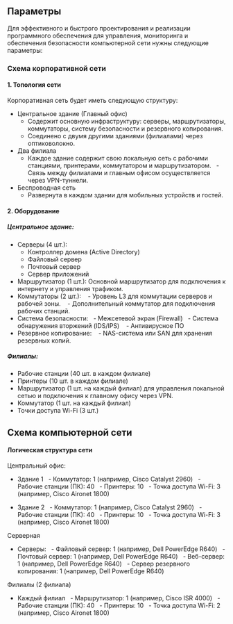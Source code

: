## Параметры
Для эффективного и быстрого проектирования и реализации программного обеспечения для управления, мониторинга и обеспечения безопасности компьютерной сети нужны следующие параметры:

### Схема корпоративной сети

#### 1. Топология сети

Корпоративная сеть будет иметь следующую структуру:
- Центральное здание (Главный офис)
    - Содержит основную инфраструктуру: серверы, маршрутизаторы, коммутаторы, систему безопасности и резервного копирования.
    - Соединено с двумя другими зданиями (филиалами) через оптиковолокно.
- Два филиала
    - Каждое здание содержит свою локальную сеть с рабочими станциями, принтерами, коммутатором и маршрутизатором.
    - Связь между филиалами и главным офисом осуществляется через VPN-туннели.
- Беспроводная сеть
    - Развернута в каждом здании для мобильных устройств и гостей.

#### 2. Оборудование

##### Центральное здание:
- Серверы (4 шт.):
    - Контроллер домена (Active Directory)
    - Файловый сервер
    - Почтовый сервер
    - Сервер приложений
- Маршрутизатор (1 шт.): Основной маршрутизатор для подключения к интернету и управления трафиком.
- Коммутаторы (2 шт.):
    - Уровень L3 для коммутации серверов и рабочей зоны.
    - Дополнительный коммутатор для подключения рабочих станций.
- Система безопасности:
    - Межсетевой экран (Firewall)
    - Система обнаружения вторжений (IDS/IPS)
    - Антивирусное ПО
- Резервное копирование:
    - NAS-система или SAN для хранения резервных копий.

##### Филиалы:
- Рабочие станции (40 шт. в каждом филиале)
- Принтеры (10 шт. в каждом филиале)
- Маршрутизатор (1 шт. на каждый филиал) для управления локальной сетью и подключения к главному офису через VPN.
- Коммутатор (1 шт. на каждый филиал)
- Точки доступа Wi-Fi (3 шт.)


## Схема компьютерной сети

#### Логическая структура сети

Центральный офис:

- Здание 1
  - Коммутатор: 1 (например, Cisco Catalyst 2960)
  - Рабочие станции (ПК): 40
  - Принтеры: 10
  - Точка доступа Wi-Fi: 3 (например, Cisco Aironet 1800)

- Здание 2
  - Коммутатор: 1 (например, Cisco Catalyst 2960)
  - Рабочие станции (ПК): 40
  - Принтеры: 10
  - Точка доступа Wi-Fi: 3 (например, Cisco Aironet 1800)

Серверная
- Серверы:
  - Файловый сервер: 1 (например, Dell PowerEdge R640)
  - Почтовый сервер: 1 (например, Dell PowerEdge R640)
  - Веб-сервер: 1 (например, Dell PowerEdge R640)
  - Сервер резервного копирования: 1 (например, Dell PowerEdge R640)

Филиалы (2 филиала)
- Каждый филиал
  - Маршрутизатор: 1 (например, Cisco ISR 4000)
  - Рабочие станции (ПК): 40
  - Принтеры: 10
  - Точка доступа Wi-Fi: 2 (например, Cisco Aironet 1800)
